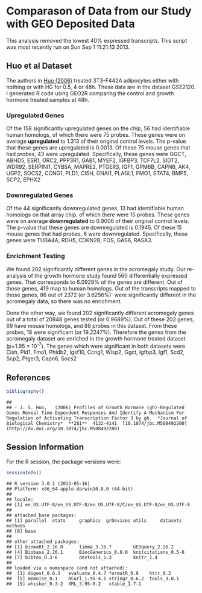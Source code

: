 Comparason of Data from our Study with GEO Deposited Data
=============================================================


This analysis removed the lowest 40% expressed transcripts.  This script was most recently run on Sun Sep  1 11:21:13 2013.  





Huo et al Dataset
---------------------

The authors in <a href="http://dx.doi.org/10.1074/jbc.M508492200">Huo (2006)</a> treated 3T3-F442A adipocytes either with nothing or with HG for 0.5, 4 or 48h.  These data are in the dataset GSE2120.  I generated R code using GEO2R comparing the control and growth hormone treated samples at 48h.




### Upregulated Genes

Of the 158 significantly upregulated genes on the chip, 56 had identifiable human homologs, of which there were 75 probes.  These genes were on average **upregulated** to 1.313 of their original control levels.  The p-value that these genes are upregulated is 0.0013.  Of these 75 mouse genes that had probes, 43 were upregulated.  Specifically, these genes were GGCT, ABHD5, ESR1, ORC2, PPP3R1, GAB1, MYEF2, IGFBP3, TCF7L2, SIDT2, WDR92, SERPINI1, CYB5A, MAPRE2, PTGER3, IGF1, GPM6B, CAPN6, AK4, UGP2, SOCS2, CCNG1, PLD1, CISH, GNAI1, PLAGL1, FMO1, STAT4, BMP5, SCP2, EPHX2

### Downregulated Genes

Of the 44 significantly downregulated genes, 13 had identifiable human homologs on that array chip, of which there were 15 probes.  These genes were on average **downregulated** to 0.9006 of their original control levels.  The p-value that these genes are downregulated is 0.1945.  Of these 15 mouse genes that had probes, 6 were downregulated.  Specifically, these genes were TUBA4A, RDH5, CDKN2B, FOS, GAS6, RASA3.

### Enrichment Testing
We found 202 significantly different genes in the acromegaly study.  Our re-analysis of the growth hormone study found 560 differentially expressed genes.  That corresponds to 6.0929% of the genes are different.  Out of those genes, 419 map to human homologs.  Out of the transcripts mapped to those genes, 86 out of 2372 (or 3.6256%)` were significantly different in the acromegaly data, so there was no enrichment.

Done the other way, we found 202 significantly different acromegaly genes out of a total of 20848 genes tested (or 0.9689%).  Out of these 202 genes, 69 have mouse homologs, and 88 probes in this dataset.  From these probes, 18 were significant (or 19.2247%).  Therefore the genes from the acromegaly dataset are enriched in the growth hormone treated dataset (p=1.95 &times; 10<sup>-7</sup>).  The genes which were significant in both datasets were Cish, Pld1, Fmo1, Phldb2, Igsf10, Ccng1, Wisp2, Ggct, Igfbp3, Igf1, Scd2, Scp2, Ptger3, Capn6, Socs2

References
-----------

```r
bibliography()
```

```
## 
## - J. S. Huo,   (2006) Profiles of Growth Hormone (gh)-Regulated Genes Reveal Time-Dependent Responses And Identify A Mechanism For Regulation of Activating Transcription Factor 3 by gh.  *Journal of Biological Chemistry*  **281**  4132-4141  [10.1074/jbc.M508492200](http://dx.doi.org/10.1074/jbc.M508492200)
```


Session Information
-------------------

For the R session, the package versions were:

```r
sessionInfo()
```

```
## R version 3.0.1 (2013-05-16)
## Platform: x86_64-apple-darwin10.8.0 (64-bit)
## 
## locale:
## [1] en_US.UTF-8/en_US.UTF-8/en_US.UTF-8/C/en_US.UTF-8/en_US.UTF-8
## 
## attached base packages:
## [1] parallel  stats     graphics  grDevices utils     datasets  methods  
## [8] base     
## 
## other attached packages:
## [1] biomaRt_2.16.0      limma_3.16.7        GEOquery_2.26.2    
## [4] Biobase_2.20.1      BiocGenerics_0.6.0  knitcitations_0.5-0
## [7] bibtex_0.3-6        devtools_1.3        knitr_1.4          
## 
## loaded via a namespace (and not attached):
##  [1] digest_0.6.3   evaluate_0.4.7 formatR_0.9    httr_0.2      
##  [5] memoise_0.1    RCurl_1.95-4.1 stringr_0.6.2  tools_3.0.1   
##  [9] whisker_0.3-2  XML_3.95-0.2   xtable_1.7-1
```

